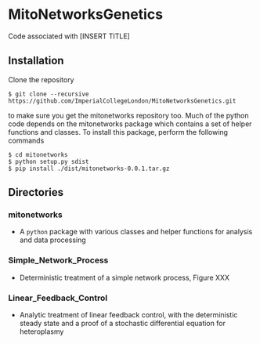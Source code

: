 # MitoNetworksGenetics

Code associated with [INSERT TITLE] 

## Installation

Clone the repository

```
$ git clone --recursive https://github.com/ImperialCollegeLondon/MitoNetworksGenetics.git
```

to make sure you get the mitonetworks repository too. Much of the python code depends on the mitonetworks package which contains a set of helper functions and classes. To install this package, perform the following commands

```
$ cd mitonetworks
$ python setup.py sdist 
$ pip install ./dist/mitonetworks-0.0.1.tar.gz
```

## Directories

### mitonetworks

- A `python` package with various classes and helper functions for analysis and data processing

### Simple_Network_Process

- Deterministic treatment of a simple network process, Figure XXX

### Linear_Feedback_Control

- Analytic treatment of linear feedback control, with the deterministic steady state and a proof of a stochastic differential equation for heteroplasmy
